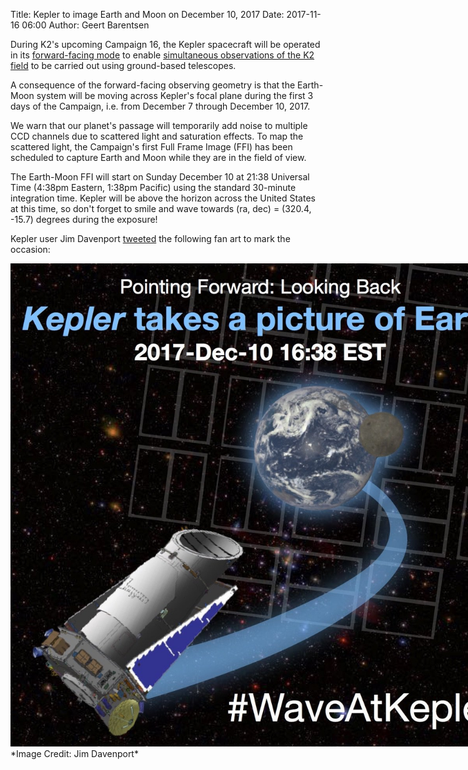 Title: Kepler to image Earth and Moon on December 10, 2017
Date: 2017-11-16 06:00
Author: Geert Barentsen

During K2's upcoming Campaign 16, the Kepler spacecraft will be operated
in its [forward-facing mode](images/k2/k2-c16-geometry.png) to enable
[simultaneous observations of the K2 field](share-your-plan-for-k2-campaign-16-ancillary-observations.html)
to be carried out using ground-based telescopes.

A consequence of the forward-facing observing geometry
is that the Earth-Moon system will be moving across Kepler's focal plane during the first 3 days of the Campaign, i.e. from December 7 through December 10, 2017.

We warn that our planet's passage will temporarily add noise to multiple CCD channels due to scattered light and saturation effects.
To map the scattered light, the Campaign's first Full Frame Image (FFI)
has been scheduled to capture Earth and Moon while they are in the field of view.

The Earth-Moon FFI will start on Sunday December 10 at 21:38 Universal Time (4:38pm Eastern, 1:38pm Pacific)
using the standard 30-minute integration time.
Kepler will be above the horizon across the United States at this time, so don't forget to smile and wave towards (ra, dec) = (320.4, -15.7) degrees
during the exposure!

Kepler user Jim Davenport [tweeted](https://twitter.com/jradavenport/status/930867347522326529) the following fan art to mark the occasion:

<img class="img-responsive" style="max-width:800px;" src="images/news/waveatkepler-davenport.jpg " alt="#WaveAtKepler">
*Image Credit: Jim Davenport*
